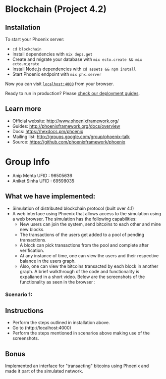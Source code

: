 # Blockchain (Project 4.2)

## Installation
To start your Phoenix server:

  * `cd blockchain`
  * Install dependencies with `mix deps.get`
  * Create and migrate your database with `mix ecto.create && mix ecto.migrate`
  * Install Node.js dependencies with `cd assets && npm install`
  * Start Phoenix endpoint with `mix phx.server`

Now you can visit [`localhost:4000`](http://localhost:4000) from your browser.

Ready to run in production? Please [check our deployment guides](http://www.phoenixframework.org/docs/deployment).

## Learn more

  * Official website: http://www.phoenixframework.org/
  * Guides: http://phoenixframework.org/docs/overview
  * Docs: https://hexdocs.pm/phoenix
  * Mailing list: http://groups.google.com/group/phoenix-talk
  * Source: https://github.com/phoenixframework/phoenix
  
  # Group Info
 - Anip Mehta  UFID : 96505636
 - Aniket Sinha UFID : 69598035

  ## What we have implemented:

  * Simulation of distributed blockchain protocol (built over 4.1)
  *  A web interface using Phoenix that allows access to the simulation using a web browser.
    The simulation has the following capabilities:
     * New users can join the system, send bitcoins to each other and mine new blocks.
     * The transactions of the users get added to a pool of pending transactions.
     * A block can pick transactions from the pool and complete after verification.
     * At any instance of time, one can view the users and their respective balance in the users graph.
     * Also, one can view the bitcoins transacted by each block in another graph. 
    A brief walkthrough of the code and functionality is expalianed in a short video.
    Below are the screenshots of the functionality as seen in the browser :
    
  ### Scenario 1:
  
## Instructions

* Perform the steps outlined in installation above.
* Go to (http://localhost:4000)
* Perform the steps mentioned in scenarios above making use of the screenshots.

## Bonus 

Implemented an interface for "transacting" bitcoins using Phoenix and made it part of the simulated network.
